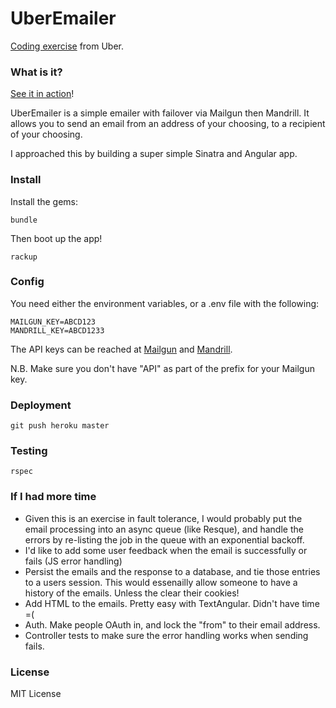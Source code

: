 # UberEmailer
[Coding exercise](https://github.com/uber/coding-challenge-tools) from Uber.

### What is it?
[See it in action](http://uber-emailer.herokuapp.com/)!

UberEmailer is a simple emailer with failover via Mailgun then Mandrill. It allows
you to send an email from an address of your choosing, to a recipient of your
choosing.  

I approached this by building a super simple Sinatra and Angular app.

### Install
Install the gems:
```
bundle
```
Then boot up the app!
```
rackup
```


### Config
You need either the environment variables, or a .env file with the following:
```
MAILGUN_KEY=ABCD123
MANDRILL_KEY=ABCD1233

```
The API keys can be reached at [Mailgun](https://mailgun.com/cp) and
[Mandrill](https://mandrillapp.com/settings).

N.B. Make sure you don't have "API" as part of the prefix for your Mailgun key.

### Deployment
```
git push heroku master
```

### Testing
```
rspec
```

### If I had more time
* Given this is an exercise in fault tolerance, I would probably put the email
processing into an async queue (like Resque), and handle the errors by re-listing
the job in the queue with an exponential backoff.
* I'd like to add some user feedback when the email is successfully or fails (JS error handling)
* Persist the emails and the response to a database, and tie those entries to a users session.
This would essenailly allow someone to have a history of the emails. Unless the clear their cookies!
* Add HTML to the emails. Pretty easy with TextAngular. Didn't have time =(
* Auth. Make people OAuth in, and lock the "from" to their email address.
* Controller tests to make sure the error handling works when sending fails.

### License
MIT License
